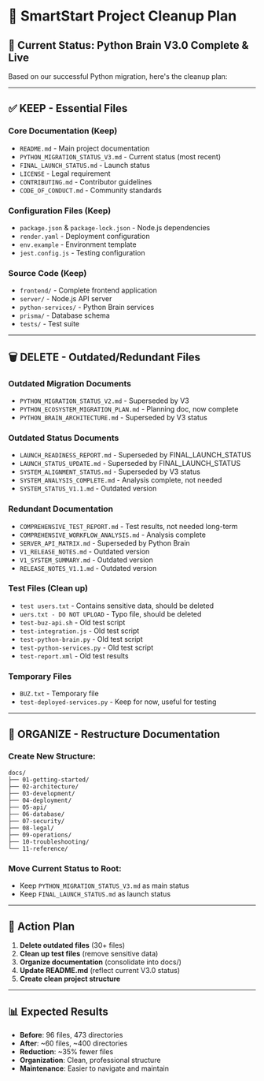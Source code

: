 # 🧹 SmartStart Project Cleanup Plan

## 🎯 **Current Status: Python Brain V3.0 Complete & Live**

Based on our successful Python migration, here's the cleanup plan:

---

## ✅ **KEEP - Essential Files**

### **Core Documentation (Keep)**
- `README.md` - Main project documentation
- `PYTHON_MIGRATION_STATUS_V3.md` - Current status (most recent)
- `FINAL_LAUNCH_STATUS.md` - Launch status
- `LICENSE` - Legal requirement
- `CONTRIBUTING.md` - Contributor guidelines
- `CODE_OF_CONDUCT.md` - Community standards

### **Configuration Files (Keep)**
- `package.json` & `package-lock.json` - Node.js dependencies
- `render.yaml` - Deployment configuration
- `env.example` - Environment template
- `jest.config.js` - Testing configuration

### **Source Code (Keep)**
- `frontend/` - Complete frontend application
- `server/` - Node.js API server
- `python-services/` - Python Brain services
- `prisma/` - Database schema
- `tests/` - Test suite

---

## 🗑️ **DELETE - Outdated/Redundant Files**

### **Outdated Migration Documents**
- `PYTHON_MIGRATION_STATUS_V2.md` - Superseded by V3
- `PYTHON_ECOSYSTEM_MIGRATION_PLAN.md` - Planning doc, now complete
- `PYTHON_BRAIN_ARCHITECTURE.md` - Superseded by V3 status

### **Outdated Status Documents**
- `LAUNCH_READINESS_REPORT.md` - Superseded by FINAL_LAUNCH_STATUS
- `LAUNCH_STATUS_UPDATE.md` - Superseded by FINAL_LAUNCH_STATUS
- `SYSTEM_ALIGNMENT_STATUS.md` - Superseded by V3 status
- `SYSTEM_ANALYSIS_COMPLETE.md` - Analysis complete, not needed
- `SYSTEM_STATUS_V1.1.md` - Outdated version

### **Redundant Documentation**
- `COMPREHENSIVE_TEST_REPORT.md` - Test results, not needed long-term
- `COMPREHENSIVE_WORKFLOW_ANALYSIS.md` - Analysis complete
- `SERVER_API_MATRIX.md` - Superseded by Python Brain
- `V1_RELEASE_NOTES.md` - Outdated version
- `V1_SYSTEM_SUMMARY.md` - Outdated version
- `RELEASE_NOTES_V1.1.md` - Outdated version

### **Test Files (Clean up)**
- `test users.txt` - Contains sensitive data, should be deleted
- `uers.txt - DO NOT UPLOAD` - Typo file, should be deleted
- `test-buz-api.sh` - Old test script
- `test-integration.js` - Old test script
- `test-python-brain.py` - Old test script
- `test-python-services.py` - Old test script
- `test-report.xml` - Old test results

### **Temporary Files**
- `BUZ.txt` - Temporary file
- `test-deployed-services.py` - Keep for now, useful for testing

---

## 📁 **ORGANIZE - Restructure Documentation**

### **Create New Structure:**
```
docs/
├── 01-getting-started/
├── 02-architecture/
├── 03-development/
├── 04-deployment/
├── 05-api/
├── 06-database/
├── 07-security/
├── 08-legal/
├── 09-operations/
├── 10-troubleshooting/
└── 11-reference/
```

### **Move Current Status to Root:**
- Keep `PYTHON_MIGRATION_STATUS_V3.md` as main status
- Keep `FINAL_LAUNCH_STATUS.md` as launch status

---

## 🚀 **Action Plan**

1. **Delete outdated files** (30+ files)
2. **Clean up test files** (remove sensitive data)
3. **Organize documentation** (consolidate into docs/)
4. **Update README.md** (reflect current V3.0 status)
5. **Create clean project structure**

---

## 📊 **Expected Results**

- **Before**: 96 files, 473 directories
- **After**: ~60 files, ~400 directories
- **Reduction**: ~35% fewer files
- **Organization**: Clean, professional structure
- **Maintenance**: Easier to navigate and maintain
